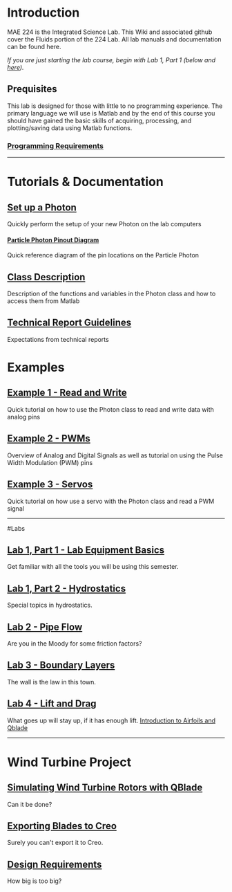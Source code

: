# Introduction
MAE 224 is the Integrated Science Lab. This Wiki and associated github cover the Fluids portion of the 224 Lab. All lab manuals and documentation can be found here.

_If you are just starting the lab course, begin with Lab 1, Part 1 (below and [here](https://github.com/d008/MAE224/wiki/Lab-1,-Part-1:-Lab-Equipment-Basics))._

## Prequisites

This lab is designed for those with little to no programming experience. The primary language we will use is Matlab and by the end of this course you should have gained the basic skills of acquiring, processing, and plotting/saving data using Matlab functions.  

### [Programming Requirements](https://github.com/d008/MAE224/wiki/Programming-Requirements)

***

# Tutorials & Documentation 
## [Set up a Photon ](https://github.com/d008/MAE224/wiki/Setting-Up-a-Particle-Photon)  
Quickly perform the setup of your new Photon on the lab computers

#### [Particle Photon Pinout Diagram](https://github.com/d008/MAE224/wiki/Particle-Photon-Pinout-Diagram)
Quick reference diagram of the pin locations on the Particle Photon

## [Class Description](https://github.com/mkfu/MAE224/wiki/Class-Description-:-Functions-and-Variables)
Description of the functions and variables in the Photon class and how to access them from Matlab

## [Technical Report Guidelines](https://github.com/mkfu/MAE224/wiki/Technical-Report-Guidelines)
Expectations from technical reports

# Examples 
## [Example 1 - Read and Write](https://github.com/mkfu/MAE224/wiki/Example-1-:-Read-and-Write-Pins)
Quick tutorial on how to use the Photon class to read and write data with analog pins

## [Example 2 - PWMs](https://github.com/d008/MAE224/wiki/Example-2-:-PWMs)
Overview of Analog and Digital Signals as well as tutorial on using the Pulse Width Modulation (PWM) pins

## [Example 3 - Servos](https://github.com/mkfu/MAE224/wiki/Example-3-:-Servos)
Quick tutorial on how use a servo with the Photon class and read a PWM signal 

*** 
#Labs 

## [Lab 1, Part 1 - Lab Equipment Basics](https://github.com/d008/MAE224/wiki/Lab-1,-Part-1:-Lab-Equipment-Basics)
Get familiar with all the tools you will be using this semester.

## [Lab 1, Part 2 - Hydrostatics](https://github.com/mkfu/MAE224/wiki/Lab-1:--Hydrostatics)
Special topics in hydrostatics.

## [Lab 2 - Pipe Flow](https://github.com/mkfu/MAE224/wiki/Lab-2:-Pipe-Flow)
Are you in the Moody for some friction factors?

## [Lab 3 - Boundary Layers](https://github.com/mkfu/MAE224/wiki/Lab-3:-Boundary-Layers)
The wall is the law in this town.

## [Lab 4 - Lift and Drag](https://github.com/mkfu/MAE224/wiki/Lab-4:-Lift-and-Drag)
What goes up will stay up, if it has enough lift.
    [Introduction to Airfoils and Qblade](https://github.com/d008/MAE224/wiki/Introduction-to-Airfoils-and-Qblade)

*** 
# Wind Turbine Project

## [Simulating Wind Turbine Rotors with QBlade](https://github.com/mkfu/MAE224/wiki/Simulating-Wind-Turbine-Rotors-using-Qblade)
Can it be done?

## [Exporting Blades to Creo](https://github.com/mkfu/MAE224/wiki/Wind-Turbine-Creo-Export-Tutorial)
Surely you can't export it to Creo.

## [Design Requirements](https://github.com/mkfu/MAE224/wiki/Wind-Turbine-Design)
How big is too big?
